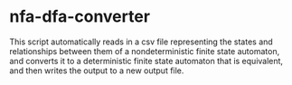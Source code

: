 # nfa-dfa-converter

This script automatically reads in a csv file representing the states and relationships between them of a nondeterministic finite state automaton, and converts it to a deterministic finite state automaton that is equivalent, and then writes the output to a new output file.
 
